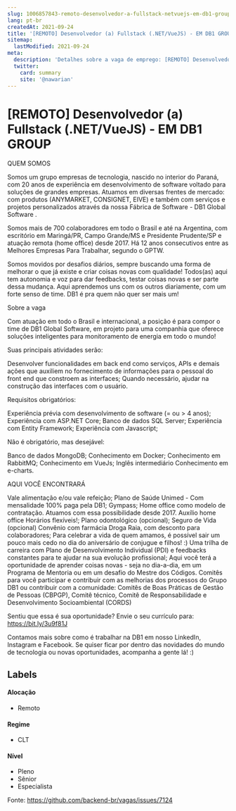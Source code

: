 ```yaml
---
slug: 1006857843-remoto-desenvolvedor-a-fullstack-netvuejs-em-db1-group
lang: pt-br
createdAt: 2021-09-24
title: '[REMOTO] Desenvolvedor (a) Fullstack (.NET/VueJS) - EM DB1 GROUP - Vaga de Emprego'
sitemap:
  lastModified: 2021-09-24
meta:
  description: 'Detalhes sobre a vaga de emprego: [REMOTO] Desenvolvedor (a) Fullstack (.NET/VueJS) - EM DB1 GROUP'
  twitter:
    card: summary
    site: '@nawarian'
---
```


# [REMOTO] Desenvolvedor (a) Fullstack (.NET/VueJS) - EM DB1 GROUP

QUEM SOMOS

Somos um grupo empresas de tecnologia, nascido no interior do Paraná, com 20 anos de experiência em desenvolvimento de software voltado para soluções de grandes empresas. Atuamos em diversas frentes de mercado: com produtos (ANYMARKET, CONSIGNET, EIVE) e também com serviços e projetos personalizados através da nossa Fábrica de Software - DB1 Global Software .

Somos mais de 700 colaboradores em todo o Brasil e até na Argentina, com escritório em Maringá/PR, Campo Grande/MS e Presidente Prudente/SP e atuação remota (home office) desde 2017. Há 12 anos consecutivos entre as Melhores Empresas Para Trabalhar, segundo o GPTW.

Somos movidos por desafios diários, sempre buscando uma forma de melhorar o que já existe e criar coisas novas com qualidade! Todos(as) aqui tem autonomia e voz para dar feedbacks, testar coisas novas e ser parte dessa mudança. Aqui aprendemos uns com os outros diariamente, com um forte senso de time. DB1 é pra quem não quer ser mais um!

Sobre a vaga

Com atuação em todo o Brasil e internacional, a posição é para compor o time de DB1 Global Software, em projeto para uma companhia que oferece soluções inteligentes para monitoramento de energia em todo o mundo!

Suas principais atividades serão:

Desenvolver funcionalidades em back end como serviços, APIs e demais ações que auxiliem no fornecimento de informações para o pessoal do front end que constroem as interfaces;
Quando necessário, ajudar na construção das interfaces com o usuário.

Requisitos obrigatórios:

Experiência prévia com desenvolvimento de software (= ou > 4 anos);
Experiência com ASP.NET Core;
Banco de dados SQL Server;
Experiência com Entity Framework;
Experiência com Javascript;

Não é obrigatório, mas desejável:

Banco de dados MongoDB;
Conhecimento em Docker;
Conhecimento em RabbitMQ;
Conhecimento em VueJs;
Inglês intermediário
Conhecimento em e-charts.

AQUI VOCÊ ENCONTRARÁ

Vale alimentação e/ou vale refeição;
Plano de Saúde Unimed - Com mensalidade 100% paga pela DB1;
Gympass;
Home office como modelo de contratação. Atuamos com essa possibilidade desde 2017.
Auxílio home office
Horários flexíveis!;
Plano odontológico (opcional);
Seguro de Vida (opcional)
Convênio com farmácia Droga Raia, com desconto para colaboradores;
Para celebrar a vida de quem amamos, é possível sair um pouco mais cedo no dia do aniversário de conjugue e filhos! :)
Uma trilha de carreira com Plano de Desenvolvimento Individual (PDI) e feedbacks constantes para te ajudar na sua evolução profissional;
Aqui você terá a oportunidade de aprender coisas novas - seja no dia-a-dia, em um Programa de Mentoria ou em um desafio do Mestre dos Códigos.
Comitês para você participar e contribuir com as melhorias dos processos do Grupo DB1 ou contribuir com a comunidade: Comitês de Boas Práticas de Gestão de Pessoas (CBPGP), Comitê técnico, Comitê de Responsabilidade e Desenvolvimento Socioambiental (CORDS)

Sentiu que essa é sua oportunidade? Envie o seu currículo para: https://bit.ly/3u9f81J

Contamos mais sobre como é trabalhar na DB1 em nosso LinkedIn, Instagram e Facebook. Se quiser ficar por dentro das novidades do mundo de tecnologia ou novas oportunidades, acompanha a gente lá! :)


## Labels
<!-- retire os labels que não fazem sentido à vaga -->

#### Alocação
- Remoto

#### Regime
- CLT

#### Nível
- Pleno
- Sênior
- Especialista




Fonte: https://github.com/backend-br/vagas/issues/7124